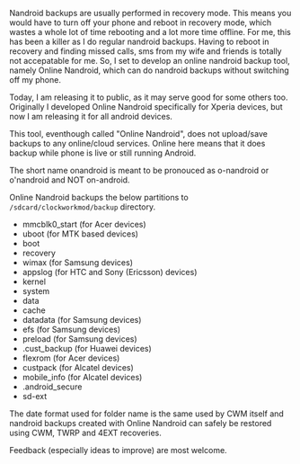 Nandroid backups are usually performed in recovery mode. This means you would have to turn off your phone and reboot in recovery mode, which wastes a whole lot of time rebooting and a lot more time offline. For me, this has been a killer as I do regular nandroid backups. Having to reboot in recovery and finding missed calls, sms from my wife and friends is totally not accepatable for me. So, I set to develop an online nandroid backup tool, namely Online Nandroid, which can do nandroid backups without switching off my phone.

Today, I am releasing it to public, as it may serve good for some others too. Originally I developed Online Nandroid specifically for Xperia devices, but now I am releasing it for all android devices.

This tool, eventhough called "Online Nandroid", does not upload/save backups to any online/cloud services. Online here means that it does backup while phone is live or still running Android.

The short name onandroid is meant to be pronouced as o-nandroid or o'nandroid and NOT on-android.

Online Nandroid backups the below partitions to `/sdcard/clockworkmod/backup` directory.

* mmcblk0_start (for Acer devices)
* uboot (for MTK based devices)
* boot
* recovery
* wimax (for Samsung devices)
* appslog (for HTC and Sony (Ericsson) devices)
* kernel
* system
* data
* cache
* datadata (for Samsung devices)
* efs (for Samsung devices)
* preload (for Samsung devices)
* .cust_backup (for Huawei devices)
* flexrom (for Acer devices)
* custpack (for Alcatel devices)
* mobile_info (for Alcatel devices)
* .android_secure
* sd-ext

The date format used for folder name is the same used by CWM itself and nandroid backups created with Online Nandroid can safely be restored using CWM, TWRP and 4EXT recoveries.

Feedback (especially ideas to improve) are most welcome.
